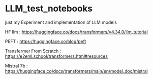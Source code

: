 # LLM_test_notebooks
just my Experiment and implementation of LLM models

HF llm  :  https://huggingface.co/docs/transformers/v4.34.0/llm_tutorial

PEFT :  https://huggingface.co/blog/peft

Transfermer From Scratch : https://e2eml.school/transformers.html#resources

Mistral 7b :  https://huggingface.co/docs/transformers/main/en/model_doc/mistral
